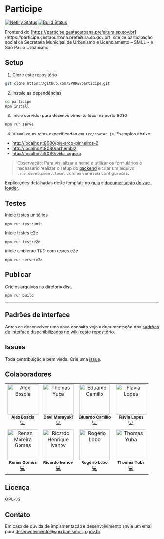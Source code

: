 # Participe
[![Netlify Status](https://api.netlify.com/api/v1/badges/fb06bdad-d959-414d-b42d-1891b7862c9f/deploy-status)](https://app.netlify.com/sites/participe-gestaourbana/deploys)
[![Build Status](https://travis-ci.org/SPURB/participe.svg?branch=master)](https://travis-ci.org/SPURB/participe)

Frontend do [https://participe.gestaourbana.prefeitura.sp.gov.br](https://participe.gestaourbana.prefeitura.sp.gov.br), site de participação social da Secretaria Municipal de Urbanismo e Licenciamento – SMUL - e São Paulo Urbanismo.

## Setup
1. Clone este repositório
```bash
git clone https://github.com/SPURB/participe.git
```

2. Instale as dependências
```bash
cd participe
npm install
```

3. Inicie servidor para desenvolvimento local na porta 8080
```bash
npm run serve
```

4. Visualize as rotas especificadas em `src/router.js`. Exemplos abaixo:
* [http://localhost:8080/piu-arco-pinheiros-2](http://localhost:8080/arco-pinheiros-2)
* [http://localhost:8080/anhembi2](http://localhost:8080/anhembi2)
* [http://localhost:8080/vida-segura](http://localhost:8080/vida-segura)

> Observação: Para visualizar a home e utilizar os formulários é necessário realizar o setup do [backend](https://github.com/SPURB/consultas-publicas-backend) e criar um arquivo `.env.development.local` com as variáveis configuradas.

Explicações detalhadas deste template no [guia](http://vuejs-templates.github.io/webpack/) e [documentação do vue-loader](http://vuejs.github.io/vue-loader).


## Testes
Inicie testes unitários
```
npm run test:unit
```

Inicie testes e2e
```
npm run test:e2e
```

Inicie ambiente TDD com testes e2e
```
npm run serve:e2e
```

## Publicar
Crie os arquivos no diretório dist.
```
npm run build
```

___

## Padrões de interface
Antes de desenvolver uma nova consulta veja a documentação dos [padrões de interface](https://github.com/SPURB/participe/wiki) disponibilizados no wiki deste repositório.

## Issues
Toda contribuição é bem vinda. Crie uma [issue](https://github.com/SPURB/participe/issues).


## Colaboradores
<table>
  <tr>
    <td align="center"><a href="https://github.com/alexboccia"><img src="https://avatars3.githubusercontent.com/u/32138082?s=460&v=4" width="100px;" alt="Alex Boscia"/><br /><sub><b>Alex Boscia</b></sub></a><br /><a href="https://github.com/spurb/participe/commits?author=alexboccia" title="Code">💻</a></td>
    <td align="center"><a href="https://github.com/davimh"><img src="https://avatars1.githubusercontent.com/u/32531840?s=460&v=4" width="100px;" alt="Thomas Yuba"/><br /><sub><b>Davi Masayuki</b></sub></a><br /><a href="https://github.com/spurb/participe/commits?author=davimh" title="Code">💻</a></td>
    <td align="center"><a href="https://github.com/educkf"><img src="https://avatars2.githubusercontent.com/u/2439707?s=460&v=4" width="100px;" alt="Eduardo Camillo"/><br /><sub><b>Eduardo Camillo</b></sub></a><br /><a href="https://github.com/spurb/participe/commits?author=educkf" title="Code">💻</a></td>
    <td align="center"><a href="https://github.com/flavinhalopes"><img src="https://avatars1.githubusercontent.com/u/39636035?s=460&v=4" width="100px;" alt="Flávia Lopes"/><br /><sub><b>Flávia Lopes</b></sub></a><br /><a href="https://github.com/spurb/participe/commits?author=flavinhalopes" title="Code">💻</a></td>
 </tr>
 <tr>
    <td align="center"><a href="https://github.com/lordscorp"><img src="https://avatars1.githubusercontent.com/u/40305353?s=460&v=4" width="100px;" alt="Renan Moreira Gomes"/><br /><sub><b>Renan Gomes</b></sub></a><br /><a href="https://github.com/spurb/participe/commits?author=lordscorp" title="Code">💻</a></td>
    <td align="center"><a href="https://github.com/ricardoivanov"><img src="https://avatars1.githubusercontent.com/u/56939042?s=460&v=4" width="100px;" alt="Ricardo Henrique Ivanov"/><br /><sub><b>Ricardo Ivanov</b></sub></a><br /><a href="https://github.com/spurb/participe/commits?author=X478816@rede.sp" title="Code">💻</a></td>
    <td align="center"><a href="https://github.com/rogerioloboBR"><img src="https://avatars0.githubusercontent.com/u/10540741?s=460&v=4" width="100px;" alt="Rogério Lobo"/><br /><sub><b>Rogério Lobo</b></sub></a><br /><a href="https://github.com/spurb/participe/commits?author=rogerioloboBR" title="Code">💻</a></td>
    <td align="center"><a href="https://github.com/yubathom"><img src="https://avatars3.githubusercontent.com/u/4117768?v=4" width="100px;" alt="Thomas Yuba"/><br /><sub><b>Thomas Yuba</b></sub></a><br /><a href="https://github.com/spurb/participe/commits?author=yubathom" title="Code">💻</a></td>
 </tr>
</table>

## Licença 
[GPL-v3](https://github.com/SPURB/participe/blob/master/LICENSE)

## Contato
Em caso de dúvida de implementação e desenvolvimento envie um email para <desenvolvimento@spurbanismo.sp.gov.br>.

